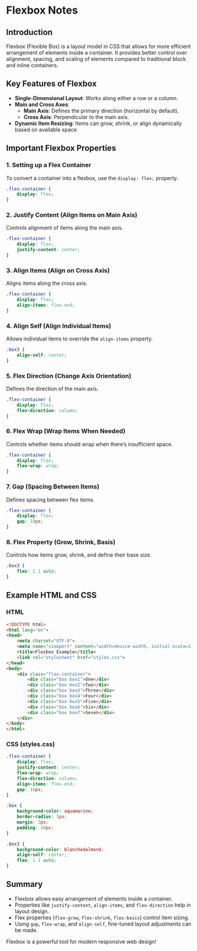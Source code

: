 # Flexbox Notes

## Introduction
Flexbox (Flexible Box) is a layout model in CSS that allows for more efficient arrangement of elements inside a container. It provides better control over alignment, spacing, and scaling of elements compared to traditional block and inline containers.

## Key Features of Flexbox
- **Single-Dimensional Layout**: Works along either a row or a column.
- **Main and Cross Axes**:
  - **Main Axis**: Defines the primary direction (horizontal by default).
  - **Cross Axis**: Perpendicular to the main axis.
- **Dynamic Item Resizing**: Items can grow, shrink, or align dynamically based on available space.

## Important Flexbox Properties

### 1. Setting up a Flex Container
To convert a container into a flexbox, use the `display: flex;` property.

```css
.flex-container {
    display: flex;
}
```

### 2. Justify Content (Align Items on Main Axis)
Controls alignment of items along the main axis.

```css
.flex-container {
    display: flex;
    justify-content: center;
}
```

### 3. Align Items (Align on Cross Axis)
Aligns items along the cross axis.

```css
.flex-container {
    display: flex;
    align-items: flex-end;
}
```

### 4. Align Self (Align Individual Items)
Allows individual items to override the `align-items` property.

```css
.box3 {
    align-self: center;
}
```

### 5. Flex Direction (Change Axis Orientation)
Defines the direction of the main axis.

```css
.flex-container {
    display: flex;
    flex-direction: column;
}
```

### 6. Flex Wrap (Wrap Items When Needed)
Controls whether items should wrap when there’s insufficient space.

```css
.flex-container {
    display: flex;
    flex-wrap: wrap;
}
```

### 7. Gap (Spacing Between Items)
Defines spacing between flex items.

```css
.flex-container {
    display: flex;
    gap: 10px;
}
```

### 8. Flex Property (Grow, Shrink, Basis)
Controls how items grow, shrink, and define their base size.

```css
.box3 {
    flex: 1 1 auto;
}
```

## Example HTML and CSS

### HTML
```html
<!DOCTYPE html>
<html lang="en">
<head>
    <meta charset="UTF-8">
    <meta name="viewport" content="width=device-width, initial-scale=1.0">
    <title>Flexbox Example</title>
    <link rel="stylesheet" href="styles.css">
</head>
<body>
    <div class="flex-container">
        <div class="box box1">One</div>
        <div class="box box2">Two</div>
        <div class="box box3">Three</div>
        <div class="box box4">Four</div>
        <div class="box box5">Five</div>
        <div class="box box6">Six</div>
        <div class="box box7">Seven</div>
    </div>
</body>
</html>
```

### CSS (styles.css)
```css
.flex-container {
    display: flex;
    justify-content: center;
    flex-wrap: wrap;
    flex-direction: column;
    align-items: flex-end;
    gap: 10px;
}

.box {
    background-color: aquamarine;
    border-radius: 5px;
    margin: 2px;
    padding: 10px;
}

.box3 {
    background-color: blanchedalmond;
    align-self: center;
    flex: 1 1 auto;
}
```

## Summary
- Flexbox allows easy arrangement of elements inside a container.
- Properties like `justify-content`, `align-items`, and `flex-direction` help in layout design.
- Flex properties (`flex-grow`, `flex-shrink`, `flex-basis`) control item sizing.
- Using `gap`, `flex-wrap`, and `align-self`, fine-tuned layout adjustments can be made.

Flexbox is a powerful tool for modern responsive web design!

